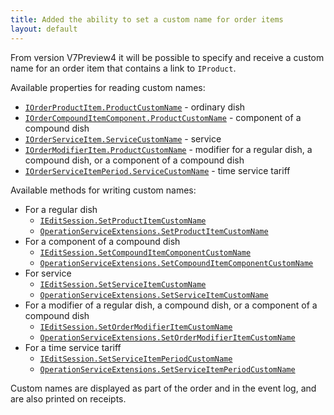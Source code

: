 ```yaml
---
title: Added the ability to set a custom name for order items
layout: default
---
```


From version V7Preview4 it will be possible to specify and receive a custom name for an order item that contains a link to `IProduct`.

Available properties for reading custom names:

- [`IOrderProductItem.ProductCustomName`](https://syrve.github.io/front.api.sdk/v7/html/P_Resto_Front_Api_Data_Orders_IOrderProductItem_ProductCustomName.htm) - 
ordinary dish
- [`IOrderCompoundItemComponent.ProductCustomName`](https://syrve.github.io/front.api.sdk/v7/html/P_Resto_Front_Api_Data_Orders_IOrderCompoundItemComponent_ProductCustomName.htm) - 
component of a compound dish
- [`IOrderServiceItem.ServiceCustomName`](https://syrve.github.io/front.api.sdk/v7/html/P_Resto_Front_Api_Data_Orders_IOrderServiceItem_ServiceCustomName.htm) - 
service
- [`IOrderModifierItem.ProductCustomName`](https://syrve.github.io/front.api.sdk/v7/html/P_Resto_Front_Api_Data_Orders_IOrderModifierItem_ProductCustomName.htm) - 
modifier for a regular dish, a compound dish, or a component of a compound dish
- [`IOrderServiceItemPeriod.ServiceCustomName`](https://syrve.github.io/front.api.sdk/v7/html/P_Resto_Front_Api_Data_Orders_IOrderServiceItemPeriod_ServiceCustomName.htm) - 
time service tariff

Available methods for writing custom names:

- For a regular dish
	- [`IEditSession.SetProductItemCustomName`](https://syrve.github.io/front.api.sdk/v7/html/M_Resto_Front_Api_Editors_IEditSession_SetProductItemCustomName.htm)
	- [`OperationServiceExtensions.SetProductItemCustomName`](https://syrve.github.io/front.api.sdk/v7/html/M_Resto_Front_Api_Extensions_OperationServiceExtensions_SetProductItemCustomName.htm)
- For a component of a compound dish
	- [`IEditSession.SetCompoundItemComponentCustomName`](https://syrve.github.io/front.api.sdk/v7/html/M_Resto_Front_Api_Editors_IEditSession_SetCompoundItemComponentCustomName.htm)
	- [`OperationServiceExtensions.SetCompoundItemComponentCustomName`](https://syrve.github.io/front.api.sdk/v7/html/M_Resto_Front_Api_Extensions_OperationServiceExtensions_SetCompoundItemComponentCustomName.htm)
- For service
	- [`IEditSession.SetServiceItemCustomName`](https://syrve.github.io/front.api.sdk/v7/html/M_Resto_Front_Api_Editors_IEditSession_SetServiceItemCustomName.htm)
	- [`OperationServiceExtensions.SetServiceItemCustomName`](https://syrve.github.io/front.api.sdk/v7/html/M_Resto_Front_Api_Extensions_OperationServiceExtensions_SetServiceItemCustomName.htm)
- For a modifier of a regular dish, a compound dish, or a component of a compound dish
	- [`IEditSession.SetOrderModifierItemCustomName`](https://syrve.github.io/front.api.sdk/v7/html/Overload_Resto_Front_Api_Editors_IEditSession_SetOrderModifierItemCustomName.htm)
	- [`OperationServiceExtensions.SetOrderModifierItemCustomName`](https://syrve.github.io/front.api.sdk/v7/html/Overload_Resto_Front_Api_Extensions_OperationServiceExtensions_SetOrderModifierItemCustomName.htm)
- For a time service tariff
	- [`IEditSession.SetServiceItemPeriodCustomName`](https://syrve.github.io/front.api.sdk/v7/html/M_Resto_Front_Api_Editors_IEditSession_SetServiceItemPeriodCustomName.htm)
	- [`OperationServiceExtensions.SetServiceItemPeriodCustomName`](https://syrve.github.io/front.api.sdk/v7/html/M_Resto_Front_Api_Extensions_OperationServiceExtensions_SetServiceItemPeriodCustomName.htm)

Custom names are displayed as part of the order and in the event log, and are also printed on receipts.